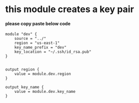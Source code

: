 # this module creates a key pair
#### please copy paste below code

```
module "dev" {
    source = "../"
    region = "us-east-1"
    key_name_prefix = "dev"
    key_location = "~/.ssh/id_rsa.pub"
}


output region {
    value = module.dev.region
}

output key_name {
    value = module.dev.key_name
}
```